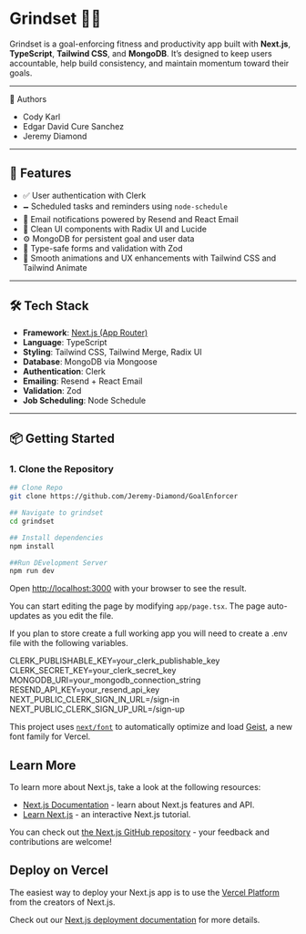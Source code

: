 # Grindset 🧠🔥

Grindset is a goal-enforcing fitness and productivity app built with **Next.js**, **TypeScript**, **Tailwind CSS**, and **MongoDB**. It’s designed to keep users accountable, help build consistency, and maintain momentum toward their goals.

---

👥 Authors

- Cody Karl
- Edgar David Cure Sanchez
- Jeremy Diamond

---

## 🚀 Features

- ✅ User authentication with Clerk  
- 🗕️ Scheduled tasks and reminders using `node-schedule`  
- 📧 Email notifications powered by Resend and React Email  
- 🌿 Clean UI components with Radix UI and Lucide  
- ⚙️ MongoDB for persistent goal and user data  
- 🧪 Type-safe forms and validation with Zod  
- 🔀 Smooth animations and UX enhancements with Tailwind CSS and Tailwind Animate  

---

## 🛠 Tech Stack

- **Framework**: [Next.js (App Router)](https://nextjs.org/docs/app)  
- **Language**: TypeScript  
- **Styling**: Tailwind CSS, Tailwind Merge, Radix UI  
- **Database**: MongoDB via Mongoose  
- **Authentication**: Clerk  
- **Emailing**: Resend + React Email  
- **Validation**: Zod  
- **Job Scheduling**: Node Schedule  

---

## 📦 Getting Started

### 1. **Clone the Repository**

```bash
## Clone Repo
git clone https://github.com/Jeremy-Diamond/GoalEnforcer

## Navigate to grindset
cd grindset

## Install dependencies 
npm install

##Run DEvelopment Server
npm run dev
```

Open [http://localhost:3000](http://localhost:3000) with your browser to see the result.

You can start editing the page by modifying `app/page.tsx`. The page auto-updates as you edit the file.

If you plan to store create a full working app you will need to create a .env file with the following variables. 

CLERK_PUBLISHABLE_KEY=your_clerk_publishable_key
CLERK_SECRET_KEY=your_clerk_secret_key
MONGODB_URI=your_mongodb_connection_string
RESEND_API_KEY=your_resend_api_key
NEXT_PUBLIC_CLERK_SIGN_IN_URL=/sign-in
NEXT_PUBLIC_CLERK_SIGN_UP_URL=/sign-up

This project uses [`next/font`](https://nextjs.org/docs/app/building-your-application/optimizing/fonts) to automatically optimize and load [Geist](https://vercel.com/font), a new font family for Vercel.

## Learn More

To learn more about Next.js, take a look at the following resources:

- [Next.js Documentation](https://nextjs.org/docs) - learn about Next.js features and API.
- [Learn Next.js](https://nextjs.org/learn) - an interactive Next.js tutorial.

You can check out [the Next.js GitHub repository](https://github.com/vercel/next.js) - your feedback and contributions are welcome!

## Deploy on Vercel

The easiest way to deploy your Next.js app is to use the [Vercel Platform](https://vercel.com/new?utm_medium=default-template&filter=next.js&utm_source=create-next-app&utm_campaign=create-next-app-readme) from the creators of Next.js.

Check out our [Next.js deployment documentation](https://nextjs.org/docs/app/building-your-application/deploying) for more details.
